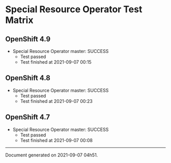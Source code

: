 
Special Resource Operator Test Matrix
=====================================

OpenShift 4.9
-------------


* Special Resource Operator master: SUCCESS
  - Test passed
  - Test finished at 2021-09-07 00:15

OpenShift 4.8
-------------


* Special Resource Operator master: SUCCESS
  - Test passed
  - Test finished at 2021-09-07 00:23

OpenShift 4.7
-------------


* Special Resource Operator master: SUCCESS
  - Test passed
  - Test finished at 2021-09-07 00:08


---
Document generated on 2021-09-07 04h51.
